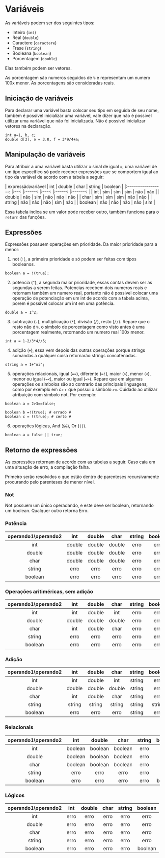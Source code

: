 # Variáveis

As variáveis podem ser dos seguintes tipos:
- Inteiro (`int`)
- Real (`double`)
- Caractere (`caractere`)
- Frase (`string`)
- Booleana (`boolean`)
- Porcentagem (`double`)

Elas também podem ser vetores.

As porcentagem são numeros seguidos de `%` e representam um numero 100x menor. As porcentagens são consideradas reais.

## Iniciação de variáveis
Para declarar uma variável basta colocar seu tipo em seguida de seu nome, também é possivel inicializar uma variável, vale dizer que não é possivel utilizar uma variável que não foi inicializada. Não é possivel inicializar vetores na declaração.

```
int a=1, b, c;
double d[3], e = 3.0, f = 3*9/4+a;
```

## Manipulação de variáveis
Para atribuir a uma variável basta utilizar o sinal de igual `=`, uma variável de um tipo específico só pode receber expressões que se comportem igual ao tipo da variável de acordo com a tabela a seguir:

<a id="tabelaTipo"></a>
| expressão\variável 	| int 	| double 	| char 	| string 	| boolean 	|
|:------------------:	|:---:	|:------:	|:----:	|:------:	|:-------:	|
|         int        	| sim 	|   sim  	|  sim 	|   não  	|   não   	|
|       double       	| não 	|   sim  	|  não 	|   não  	|   não   	|
|        char        	| sim 	|   sim  	|  sim 	|   não  	|   não   	|
|       string       	| não 	|   não  	|  não 	|   sim  	|   não   	|
|       boolean      	| não 	|   não  	|  não 	|   não  	|   sim   	|

Essa tabela indica se um valor pode receber outro, também funciona para o `return` das funções.

## Expressões
Expressões possuem operações em prioridade. Da maior prioridade para a menor:

1. not (`!`), a primeira prioridade e só podem ser feitas com tipos booleanos.
```
boolean a = !(true);
```

2. potencia (`^`), a segunda maior prioridade, essas contas devem ser as segundas a serem feitas. Potencias recebem dois numeros reais e retornam também um numero real, portanto não é possivel colocar uma operação de potenciação em um int de acordo com a tabela acima, porem é possivel colocar um int em uma potência.
```
double a = 1^2;
```

3. subtração (`-`), multiplicação (`*`), divisão (`/`), resto (`//`). Repare que o resto não é `%`, o simbolo de porcentagem como visto antes é uma porcentagem realmente, retornando um numero real 100x menor.
```
int a = 1-2/3*4//5;
```

4. adição (`+`), essa vem depois das outras operações porque strings somandas a qualquer coisa retornarão strings concatenadas.
```
string a = 1+"oi";
```

5. operações relacionais, igual (`==`), diferente (`=!`), maior (`>`), menor (`<`), menor ou igual (`=<`), maior ou igual (`=>`). Repare que em algumas operações os simbolos são ao contrario das principais linguagens, como por exemplo em c++ que possui o símbolo `>=`. Cuidado ao utilizar atribuição com simbolo not. Por exemplo:
```
boolean a = 2>3==false;

boolean b =!(true); # errado #
boolean c = !(true); # certo #
```

6. operações lógicas, And (`&&`), Or (`||`).
```
boolean a = false || true;
```
## Retorno de expressões
As expressões retornam de acordo com as tabelas a seguir. Caso caia em uma situação de erro, a compilação falha.

Primeiro serão resolvidos o que estão dentro de parenteses recursivamente procurando pelo parenteses de menor nível.

### Not
Not possuem um único operadando, e este deve ser boolean, retornando um boolean. Qualquer outro retorna Erro.

### Potência
| operando1\operando2 	|   int  	| double 	|  char  	| string 	| boolean 	|
|:-------------------:	|:------:	|:------:	|:------:	|:------:	|:-------:	|
|         int         	| double 	| double 	| double 	|  erro  	|   erro  	|
|        double       	| double 	| double 	| double 	|  erro  	|   erro  	|
|         char        	| double 	| double 	| double 	|  erro  	|   erro  	|
|        string       	|  erro  	|  erro  	|  erro  	|  erro  	|   erro  	|
|       boolean       	|  erro  	|  erro  	|  erro  	|  erro  	|   erro  	|

### Operações aritiméricas, sem adição
| operando1\operando2 	|   int  	| double 	|  char  	| string 	| boolean 	|
|:-------------------:	|:------:	|:------:	|:------:	|:------:	|:-------:	|
|         int         	|   int  	| double 	|   int  	|  erro  	|   erro  	|
|        double       	| double 	| double 	| double 	|  erro  	|   erro  	|
|         char        	|   int  	| double 	|  char  	|  erro  	|   erro  	|
|        string       	|  erro  	|  erro  	|  erro  	|  erro  	|   erro  	|
|       boolean       	|  erro  	|  erro  	|  erro  	|  erro  	|   erro  	|

### Adição
| operando1\operando2 	|   int  	| double 	|  char  	| string 	| boolean 	|
|:-------------------:	|:------:	|:------:	|:------:	|:------:	|:-------:	|
|         int         	|   int  	| double 	|   int  	| string 	|   erro  	|
|        double       	| double 	| double 	| double 	| string 	|   erro  	|
|         char        	|   int  	| double 	|  char  	| string 	|   erro  	|
|        string       	| string 	| string 	| string 	| string 	|  string 	|
|       boolean       	|  erro  	|  erro  	|  erro  	| string 	|   erro  	|

### Relacionais
| operando1\operando2 	|   int   	|  double 	|   char  	| string 	| boolean 	|
|:-------------------:	|:-------:	|:-------:	|:-------:	|:------:	|:-------:	|
|         int         	| boolean 	| boolean 	| boolean 	|  erro  	|   erro  	|
|        double       	| boolean 	| boolean 	| boolean 	|  erro  	|   erro  	|
|         char        	| boolean 	| boolean 	| boolean 	|  erro  	|   erro  	|
|        string       	|   erro  	|   erro  	|   erro  	|  erro  	|   erro  	|
|       boolean       	|   erro  	|   erro  	|   erro  	|  erro  	| boolean 	|

### Lógicos
| operando1\operando2 	|  int 	| double 	| char 	| string 	| boolean 	|
|:-------------------:	|:----:	|:------:	|:----:	|:------:	|:-------:	|
|         int         	| erro 	|  erro  	| erro 	|  erro  	|   erro  	|
|        double       	| erro 	|  erro  	| erro 	|  erro  	|   erro  	|
|         char        	| erro 	|  erro  	| erro 	|  erro  	|   erro  	|
|        string       	| erro 	|  erro  	| erro 	|  erro  	|   erro  	|
|       boolean       	| erro 	|  erro  	| erro 	|  erro  	| boolean 	|
